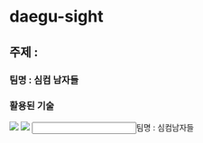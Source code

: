 # daegu-sight
## 주제 : 
### 팀명 : 심컴 남자들
### 활용된 기술
<img src="https://img.shields.io/badge/Python-3776ABstyle=flat&logo=OpenCV&logoColor=white"/>
<img src="https://img.shields.io/badge/OpenCV-5C3EE8style=flat&logo=OpenCV&logoColor=white"/>
<input 
#### 프로젝트 한 줄 설명

#### 팀명 : 심컴남자들
